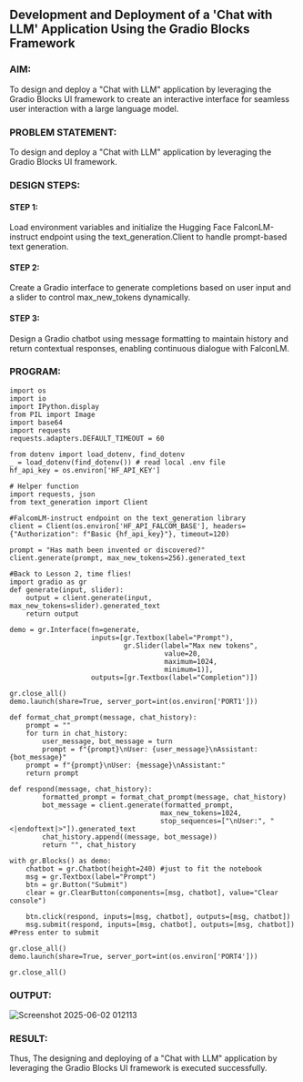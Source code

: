 ## Development and Deployment of a 'Chat with LLM' Application Using the Gradio Blocks Framework

### AIM:
To design and deploy a "Chat with LLM" application by leveraging the Gradio Blocks UI framework to create an interactive interface for seamless user interaction with a large language model.

### PROBLEM STATEMENT:
To design and deploy a "Chat with LLM" application by leveraging the Gradio Blocks UI framework.

### DESIGN STEPS:

#### STEP 1:
Load environment variables and initialize the Hugging Face FalconLM-instruct endpoint using the text_generation.Client to handle prompt-based text generation.

#### STEP 2:
Create a Gradio interface to generate completions based on user input and a slider to control max_new_tokens dynamically.

#### STEP 3:
Design a Gradio chatbot using message formatting to maintain history and return contextual responses, enabling continuous dialogue with FalconLM.

### PROGRAM:
```
import os
import io
import IPython.display
from PIL import Image
import base64 
import requests 
requests.adapters.DEFAULT_TIMEOUT = 60

from dotenv import load_dotenv, find_dotenv
_ = load_dotenv(find_dotenv()) # read local .env file
hf_api_key = os.environ['HF_API_KEY']

# Helper function
import requests, json
from text_generation import Client

#FalcomLM-instruct endpoint on the text_generation library
client = Client(os.environ['HF_API_FALCOM_BASE'], headers={"Authorization": f"Basic {hf_api_key}"}, timeout=120)

prompt = "Has math been invented or discovered?"
client.generate(prompt, max_new_tokens=256).generated_text

#Back to Lesson 2, time flies!
import gradio as gr
def generate(input, slider):
    output = client.generate(input, max_new_tokens=slider).generated_text
    return output

demo = gr.Interface(fn=generate, 
                    inputs=[gr.Textbox(label="Prompt"), 
                            gr.Slider(label="Max new tokens", 
                                      value=20,  
                                      maximum=1024, 
                                      minimum=1)], 
                    outputs=[gr.Textbox(label="Completion")])

gr.close_all()
demo.launch(share=True, server_port=int(os.environ['PORT1']))

def format_chat_prompt(message, chat_history):
    prompt = ""
    for turn in chat_history:
        user_message, bot_message = turn
        prompt = f"{prompt}\nUser: {user_message}\nAssistant: {bot_message}"
    prompt = f"{prompt}\nUser: {message}\nAssistant:"
    return prompt

def respond(message, chat_history):
        formatted_prompt = format_chat_prompt(message, chat_history)
        bot_message = client.generate(formatted_prompt,
                                     max_new_tokens=1024,
                                     stop_sequences=["\nUser:", "<|endoftext|>"]).generated_text
        chat_history.append((message, bot_message))
        return "", chat_history

with gr.Blocks() as demo:
    chatbot = gr.Chatbot(height=240) #just to fit the notebook
    msg = gr.Textbox(label="Prompt")
    btn = gr.Button("Submit")
    clear = gr.ClearButton(components=[msg, chatbot], value="Clear console")

    btn.click(respond, inputs=[msg, chatbot], outputs=[msg, chatbot])
    msg.submit(respond, inputs=[msg, chatbot], outputs=[msg, chatbot]) #Press enter to submit

gr.close_all()
demo.launch(share=True, server_port=int(os.environ['PORT4']))

gr.close_all()
```

### OUTPUT:
![Screenshot 2025-06-02 012113](https://github.com/user-attachments/assets/0ec87ce6-d166-4684-8d78-0c81a0e468d2)


### RESULT:
Thus, The designing and deploying of a "Chat with LLM" application by leveraging the Gradio Blocks UI framework is executed successfully.

